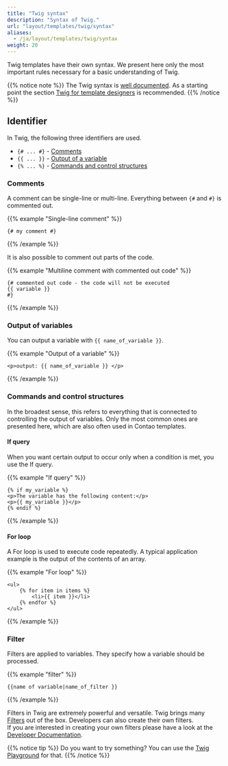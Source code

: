 ```yaml
---
title: "Twig syntax"
description: "Syntax of Twig."
url: "layout/templates/twig/syntax"
aliases:
  - /ja/layout/templates/twig/syntax
weight: 20
---
```


Twig templates have their own syntax. We present here only the most important rules necessary for a basic understanding
of Twig.

{{% notice note %}}
The Twig syntax is [well documented](https://twig.symfony.com/doc/3.x/). As a starting point the
section [Twig for template designers](https://twig.symfony.com/doc/3.x/templates.html) is recommended.
{{% /notice %}}


## Identifier

In Twig, the following three identifiers are used.

* `{# ... #}` - [Comments](#comments)
* `{{ ... }}` - [Output of a variable](#output-of-variables)
* `{% ... %}` - [Commands and control structures](#commands-and-control-structures)


### Comments

A comment can be single-line or multi-line. Everything between `{#` and `#}` is commented out.

{{% example "Single-line comment" %}}
```twig
{# my comment #}
```
{{% /example %}}

It is also possible to comment out parts of the code.

{{% example "Multiline comment with commented out code" %}}
```twig
{# commented out code - the code will not be executed
{{ variable }}
#}
```
{{% /example %}}


### Output of variables

You can output a variable with `{{ name_of_variable }}`.

{{% example "Output of a variable" %}}
```twig
<p>output: {{ name_of_variable }} </p>
```
{{% /example %}}


### Commands and control structures

In the broadest sense, this refers to everything that is connected to controlling the output of variables.
Only the most common ones are presented here, which are also often used in Contao templates.


#### If query

When you want certain output to occur only when a condition is met, you use the If query.

{{% example "If query" %}}
```twig
{% if my_variable %}
<p>The variable has the following content:</p>
<p>{{ my_variable }}</p>
{% endif %}
```
{{% /example %}}


#### For loop

A For loop is used to execute code repeatedly. A typical application example is the
output of the contents of an array.

{{% example "For loop" %}}
```twig
<ul>
    {% for item in items %}
        <li>{{ item }}</li>
    {% endfor %}
</ul>
```
{{% /example %}}


### Filter

Filters are applied to variables. They specify how a variable should be processed.

{{% example "filter" %}}
```twig
{{name of variable|name_of_filter }}
```
{{% /example %}}

Filters in Twig are extremely powerful and versatile. Twig brings many
[Filters](https://twig.symfony.com/doc/3.x/filters/index.html) out of the box. Developers can also create their own filters.  
If you are interested in creating your own filters please have a look at the
[Developer Documentation](https://docs.contao.org/dev/framework/templates/getting-started/#extending-twig).

{{% notice tip %}}
Do you want to try something? You can use the [Twig Playground](https://twig.symfony.com/play) for that.
{{% /notice %}}
